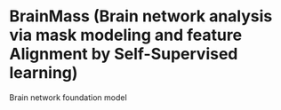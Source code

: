 # BrainMass (Brain network analysis via mask modeling and feature Alignment by Self-Supervised learning)

Brain network foundation model
